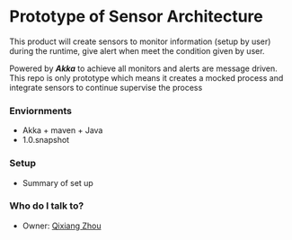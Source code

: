 # Prototype of Sensor Architecture #

This product will create sensors to monitor information (setup by user) during the runtime, give alert when meet the condition given by user.

Powered by ***Akka*** to achieve all monitors and alerts are message driven. This repo is only prototype which means it creates a mocked process and integrate sensors to continue supervise the process

### Enviornments ###

* Akka + maven + Java
* 1.0.snapshot

### Setup ###

* Summary of set up

### Who do I talk to? ###

* Owner: [Qixiang Zhou](https://github.com/JIMsZHOU)